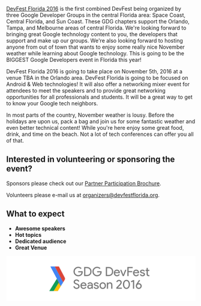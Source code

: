 <a href="https://devfestflorida.org">DevFest Florida 2016</a> is the first combined DevFest being organized by three Google Developer Groups
in the central Florida area: Space Coast, Central Florida, and Sun Coast. These GDG chapters support the Orlando, Tampa, and Melbourne areas
of central Florida. We're looking forward to bringing great Google technology content to you, the developers that support and make up our
groups. We're also looking forward to hosting anyone from out of town that wants to enjoy some really nice November weather while learning
about Google technology. This is going to be the BIGGEST Google Developers event in Florida this year!

DevFest Florida 2016 is going to take place on November 5th, 2016 at a venue TBA in the Orlando area.
DevFest Florida is going to be focused on Android & Web technologies! It will also offer a networking mixer event for attendees to meet
the speakers and to provide great networking opportunities for all professionals and students.
It will be a great way to get to know your Google tech neighbors.

In most parts of the country, November weather is lousy. Before the holidays are upon us, pack a bag and join us for some fantastic
weather and even better technical content! While you're here enjoy some great food, drink, and time on the beach. Not a lot of tech
conferences can offer you all of that.

## Interested in volunteering or sponsoring the event?
Sponsors please check out our
<a href="https://storage.googleapis.com/devfestflorida.appspot.com/DevFestFloridaPartnershipProposal.pdf" target="_blank">Partner Participation Brochure</a>.

Volunteers please e-mail us at [organizers@devfestflorida.org](mailto:organizers@devfestflorida.org).

## What to expect

* **Awesome speakers**
* **Hot topics**
* **Dedicated audience**
* **Great Venue**

![DevFest Season 2016](/images/posts/announce.jpg)

